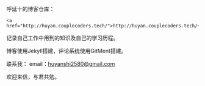 呼延十的博客仓库：

	<a href="http://huyan.couplecoders.tech/">http://huyan.couplecoders.tech/</a>

记录自己工作中用到的知识及自己的学习历程。

博客使用Jekyll搭建，评论系统使用GitMent搭建。

联系我：
	email：huyanshi2580@gmail.com

欢迎来信，与君共勉。